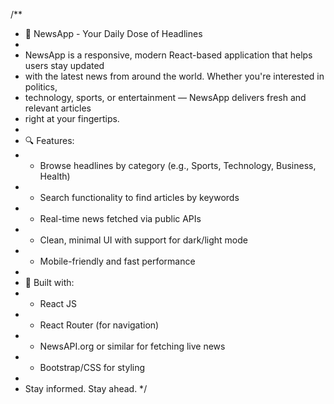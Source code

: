/**
 * 📢 NewsApp - Your Daily Dose of Headlines
 *
 * NewsApp is a responsive, modern React-based application that helps users stay updated
 * with the latest news from around the world. Whether you're interested in politics,
 * technology, sports, or entertainment — NewsApp delivers fresh and relevant articles
 * right at your fingertips.
 *
 * 🔍 Features:
 * - Browse headlines by category (e.g., Sports, Technology, Business, Health)
 * - Search functionality to find articles by keywords
 * - Real-time news fetched via public APIs
 * - Clean, minimal UI with support for dark/light mode
 * - Mobile-friendly and fast performance
 *
 * 🚀 Built with:
 * - React JS
 * - React Router (for navigation)
 * - NewsAPI.org or similar for fetching live news
 * - Bootstrap/CSS for styling
 *
 * Stay informed. Stay ahead.
 */
